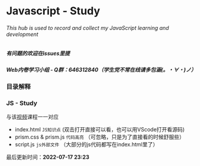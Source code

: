 # Javascript - Study
###### This hub is used to record and collect my JavaScript learning and development

##### 有问题的欢迎在issues里提
##### Web内卷学习小组 - Q群：646312840（学生党不常在线请多包涵(。・∀・)ノ）

### 目录解释
### JS - Study
与该[视频](https://www.bilibili.com/video/BV1YW411T7GX)课程一一对应
- index.html ```JS知识点``` (双击打开直接可以看，也可以用VScode打开看源码)
- prism.css & prism.js ```代码高亮``` （可忽略，只是为了直接看的时候舒服些）
- script.js ```js外部文件``` （大部分的js代码都写在index.html里了）

最后更新时间：**2022-07-17  23:23**
